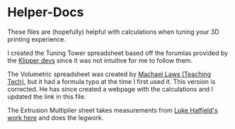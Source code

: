 # Helper-Docs

These files are (hopefully) helpful with calculations when tuning your 3D printing experience.

I created the Tuning Tower spreadsheet based off the forumlas provided by the [Klipper devs](https://github.com/KevinOConnor/klipper) since
it was not intuitive for me to follow them.

The Volumetric spreadsheet was created by [Machael Laws (Teaching Tech)](https://teachingtechyt.github.io/), but it had a formula typo at the time
I first used it. This version is corrected. He has since created a webpage with the calculations and I updated the link in this file.

The Extrusion Multiplier sheet takes measurements from [Luke Hatfield's work here](https://www.thingiverse.com/thing:3220015) and does the legwork.

